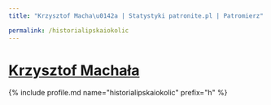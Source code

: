 ```yaml
---
title: "Krzysztof Macha\u0142a | Statystyki patronite.pl | Patromierz"

permalink: /historialipskaiokolic
---
```


# [Krzysztof Machała](https://patronite.pl/historialipskaiokolic)

{% include profile.md name="historialipskaiokolic" prefix="h" %}
